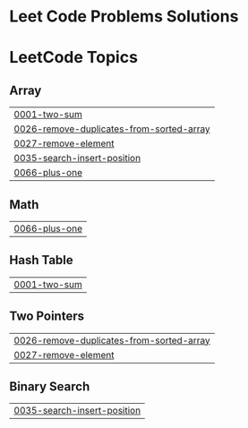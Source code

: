 # Leet Code Problems Solutions

<!---LeetCode Topics Start-->
# LeetCode Topics
## Array
|  |
| ------- |
| [0001-two-sum](https://github.com/firacil/Problem_Solved-Leet_Code-/tree/master/0001-two-sum) |
| [0026-remove-duplicates-from-sorted-array](https://github.com/firacil/Problem_Solved-Leet_Code-/tree/master/0026-remove-duplicates-from-sorted-array) |
| [0027-remove-element](https://github.com/firacil/Problem_Solved-Leet_Code-/tree/master/0027-remove-element) |
| [0035-search-insert-position](https://github.com/firacil/Problem_Solved-Leet_Code-/tree/master/0035-search-insert-position) |
| [0066-plus-one](https://github.com/firacil/Problem_Solved-Leet_Code-/tree/master/0066-plus-one) |
## Math
|  |
| ------- |
| [0066-plus-one](https://github.com/firacil/Problem_Solved-Leet_Code-/tree/master/0066-plus-one) |
## Hash Table
|  |
| ------- |
| [0001-two-sum](https://github.com/firacil/Problem_Solved-Leet_Code-/tree/master/0001-two-sum) |
## Two Pointers
|  |
| ------- |
| [0026-remove-duplicates-from-sorted-array](https://github.com/firacil/Problem_Solved-Leet_Code-/tree/master/0026-remove-duplicates-from-sorted-array) |
| [0027-remove-element](https://github.com/firacil/Problem_Solved-Leet_Code-/tree/master/0027-remove-element) |
## Binary Search
|  |
| ------- |
| [0035-search-insert-position](https://github.com/firacil/Problem_Solved-Leet_Code-/tree/master/0035-search-insert-position) |
<!---LeetCode Topics End-->